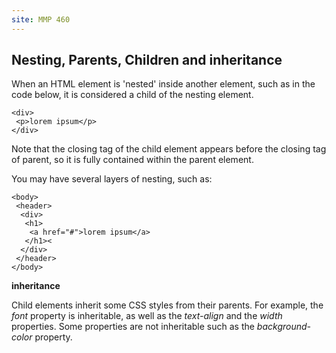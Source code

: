 ```yaml
---
site: MMP 460
---
```


## Nesting, Parents, Children and inheritance

When an HTML element is 'nested' inside another element, such as in the code below, it is considered a child of the nesting element.
 
    <div>
     <p>lorem ipsum</p>
    </div>
  
Note that the closing tag of the child element appears before the closing tag of parent, so it is fully contained within the parent element.
  
 You may have several layers of nesting, such as:
  
    <body>
     <header>
      <div>
       <h1>
        <a href="#">lorem ipsum</a>
       </h1><
      </div>
     </header>
    </body>
    
**inheritance**

Child elements inherit some CSS styles from their parents. For example, the *font* property is inheritable, as well as the *text-align* and the *width* properties. Some properties are not inheritable such as the *background-color* property.
